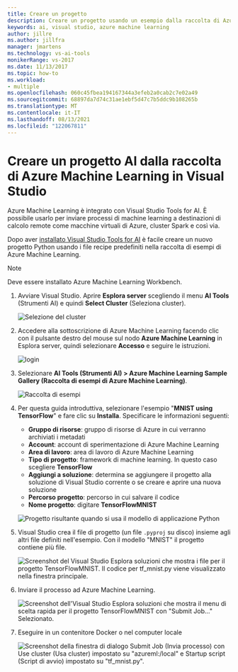 ```yaml
---
title: Creare un progetto
description: Creare un progetto usando un esempio dalla raccolta di Azure Machine Learning
keywords: ai, visual studio, azure machine learning
author: jillre
ms.author: jillfra
manager: jmartens
ms.technology: vs-ai-tools
monikerRange: vs-2017
ms.date: 11/13/2017
ms.topic: how-to
ms.workload:
- multiple
ms.openlocfilehash: 060c45fbea194167344a3efeb2a0cab2c7e02a49
ms.sourcegitcommit: 68897da7d74c31ae1ebf5d47c7b5ddc9b108265b
ms.translationtype: MT
ms.contentlocale: it-IT
ms.lasthandoff: 08/13/2021
ms.locfileid: "122067811"
---
```

# <a name="create-an-ai-project-from-the-azure-machine-learning-gallery-in-visual-studio"></a>Creare un progetto AI dalla raccolta di Azure Machine Learning in Visual Studio

Azure Machine Learning è integrato con Visual Studio Tools for AI. È possibile usarlo per inviare processi di machine learning a destinazioni di calcolo remote come macchine virtuali di Azure, cluster Spark e così via. 

Dopo aver [installato Visual Studio Tools for AI](installation.md) è facile creare un nuovo progetto Python usando i file recipe predefiniti nella raccolta di esempi di Azure Machine Learning.

> [!NOTE]
> Deve essere installato Azure Machine Learning Workbench. 

1. Avviare Visual Studio. Aprire **Esplora server** scegliendo il menu **AI Tools** (Strumenti AI) e quindi **Select Cluster** (Seleziona cluster).

    ![Selezione del cluster](media/create-project-gallery/select-cluster.png)

2. Accedere alla sottoscrizione di Azure Machine Learning facendo clic con il pulsante destro del mouse sul nodo **Azure Machine Learning** in Esplora server, quindi selezionare **Accesso** e seguire le istruzioni.

    ![login](media/create-project-gallery/azureml-login.png)

3. Selezionare **AI Tools (Strumenti AI) > Azure Machine Learning Sample Gallery (Raccolta di esempi di Azure Machine Learning)**.

    ![Raccolta di esempi](media/create-project-gallery/gallery.png)

4. Per questa guida introduttiva, selezionare l'esempio "**MNIST using TensorFlow**" e fare clic su **Installa**. Specificare le informazioni seguenti:

   - **Gruppo di risorse**: gruppo di risorse di Azure in cui verranno archiviati i metadati
   - **Account**: account di sperimentazione di Azure Machine Learning
   - **Area di lavoro**: area di lavoro di Azure Machine Learning
   - **Tipo di progetto**: framework di machine learning. In questo caso scegliere **TensorFlow**
   - **Aggiungi a soluzione**: determina se aggiungere il progetto alla soluzione di Visual Studio corrente o se creare e aprire una nuova soluzione
   - **Percorso progetto**: percorso in cui salvare il codice
   - **Nome progetto**: digitare **TensorFlowMNIST**

   ![Progetto risultante quando si usa il modello di applicazione Python](media/create-project-gallery/new-AzureSampleProject.png)

5. Visual Studio crea il file di progetto (un file `.pyproj` su disco) insieme agli altri file definiti nell'esempio. Con il modello "MNIST" il progetto contiene più file.

    ![Screenshot del Visual Studio Esplora soluzioni che mostra i file per il progetto TensorFlowMNIST. Il codice per tf_mnist.py viene visualizzato nella finestra principale.](media/create-project-gallery/azml-mnist.png)

6. Inviare il processo ad Azure Machine Learning.

    ![Screenshot dell'Visual Studio Esplora soluzioni che mostra il menu di scelta rapida per il progetto TensorFlowMNIST con "Submit Job..." Selezionato.](media/create-project-gallery/submit-azml.png)

7. Eseguire in un contenitore Docker o nel computer locale

    ![Screenshot della finestra di dialogo Submit Job (Invia processo) con Use cluster (Usa cluster) impostato su "azureml:/local" e Startup script (Script di avvio) impostato su "tf_mnist.py".](media/create-project-gallery/azml-local.png)
